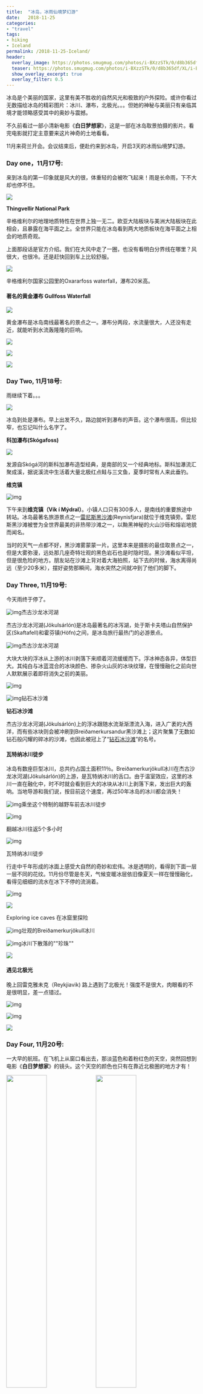 ```yaml
---
title:  "冰岛，冰雨仙境梦幻游"
date:   2018-11-25
categories: 
- "travel"
tags:
- hiking
- Iceland
permalink: /2018-11-25-Iceland/
header:
  overlay_image: https://photos.smugmug.com/photos/i-BXzzSTk/0/d8b365df/X3/i-BXzzSTk-X3.jpg
  teaser: https://photos.smugmug.com/photos/i-BXzzSTk/0/d8b365df/XL/i-BXzzSTk-XL.jpg
  show_overlay_excerpt: true
  overlay_filter: 0.5
---
```


冰岛是个美丽的国家，这里有美不胜收的自然风光和极致的户外探险。或许你看过无数描绘冰岛的精彩图片：冰川、瀑布，北极光。。。但她的神秘与美丽只有亲临其境才能领略感受其中的奥妙与震撼。

不久前看过一部小清新电影《**白日梦想家**》，这是一部在冰岛取景拍摄的影片。看完电影就打定主意要来这片神奇的土地看看。

11月来荷兰开会。会议结束后，便赴约来到冰岛，开启3天的冰雨仙境梦幻游。

### Day one，11月17号:

来到冰岛的第一印象就是风大的很，体重轻的会被吹飞起来！雨是长命雨，下不大却也停不住。

![](https://photos.smugmug.com/photos/i-wmB4z6v/0/2383d03f/X2/i-wmB4z6v-X2.jpg)

**Thingvellir National Park**

辛格维利尔的地理地质特性在世界上独一无二。欧亚大陆板块与美洲大陆板块在此相会，且暴露在海平面之上。全世界只能在冰岛看到两大地质板块在海平面之上相会的地质奇观。

上面那段话是官方介绍。我们在大风中走了一圈，也没有看明白分界线在哪里？风很大，也很冷。还是赶快回到车上比较舒服。

![](https://photos.smugmug.com/photos/i-fMsBxhL/0/aa37c5df/X2/i-fMsBxhL-X2.jpg)

辛格维利尔国家公园里的Oxararfoss waterfall，瀑布20米高。



#### 著名的黄金瀑布 Gullfoss Waterfall

![](https://photos.smugmug.com/photos/i-VDDB4vH/0/6af5ee25/X2/i-VDDB4vH-X2.jpg)

黄金瀑布是冰岛南线最著名的景点之一。瀑布分两段，水流量很大，人还没有走近，就能听到水流轰隆隆的巨响。

![](https://photos.smugmug.com/photos/i-mvVK59R/0/1c81bc1f/X2/i-mvVK59R-X2.jpg)

![](https://photos.smugmug.com/photos/i-n4fzSDQ/0/d3995924/X2/i-n4fzSDQ-X2.jpg)

![](https://photos.smugmug.com/photos/i-jMtHgvD/0/c5e6e423/X2/i-jMtHgvD-X2.jpg)



### Day Two, 11月18号:

雨继续下着。。。

![](https://photos.smugmug.com/photos/i-mZgpmK8/0/f14eb1af/X2/i-mZgpmK8-X2.jpg)

冰岛到处是瀑布。早上出发不久，路边就听到瀑布的声音。这个瀑布很高，但比较窄，也忘记叫什么名字了。



**科加瀑布(Skógafoss)**

![](https://photos.smugmug.com/photos/i-7m9wzdq/0/42e87253/X2/i-7m9wzdq-X2.jpg)

发源自Skógá河的斯科加瀑布造型经典，是南部的又一个经典地标。斯科加瀑流汇聚成溪，据说溪流中生活着大量北极红点鲑与三文鱼，夏季时常有人来此垂钓。

**维克镇**

![img](https://photos.smugmug.com/photos/i-NZsm9cX/0/d6d75a2d/X2/i-NZsm9cX-X2.jpg)

下午来到**维克镇（Vík í Mýdral）**。小镇人口只有300多人，是南线的重要旅途中转站。冰岛最著名旅游景点之一[雷尼斯黑沙滩](http://guidetoiceland.is/travel-iceland/drive/reynisfjara)(Reynisfjara)就位于维克镇旁。雷尼斯黑沙滩被誉为全世界最美的非热带沙滩之一，以黝黑神秘的火山沙砾和熔岩地貌而闻名。

当时的天气一点都不好，黑沙滩雾蒙蒙一片。这里本来是摄影的最佳取景点之一，但是大雾弥漫，远处那几座奇特壮观的黑色岩石也是时隐时现。黑沙滩看似平坦，但是很危险的地方。朋友站在沙滩上背对着大海拍照，站下去的时候，海水离得尚远（至少20多米），摆好姿势那瞬间，海水突然之间就冲到了他们的脚下。

### Day Three, 11月19号:

今天雨终于停了。

![img](https://photos.smugmug.com/photos/i-N2SN2pd/0/6e800e22/X2/i-N2SN2pd-X2.jpg)杰古沙龙冰河湖

杰古沙龙冰河湖(Jökulsárlón)是冰岛最著名的冰泻湖，处于斯卡夫塔山自然保护区(Skaftafell)和霍芬镇(Höfn)之间，是冰岛旅行最热门的必游景点。

![img](https://photos.smugmug.com/photos/i-BXzzSTk/0/d8b365df/X2/i-BXzzSTk-X2.jpg)杰古沙龙冰河湖

大块大块的浮冰从上游的冰川剥落下来顺着河流缓缓而下。浮冰神态各异，体型巨大。其纯白与冰蓝混合的冰块颜色、掺杂火山灰的冰块纹理，在慢慢融化之前向世人默默展示着即将消失之前的美丽。

![img](https://photos.smugmug.com/photos/i-X3P8fDz/0/4b38aab1/X2/i-X3P8fDz-X2.jpg)

![img](https://photos.smugmug.com/photos/i-sRP63DB/0/51b77a1f/X2/i-sRP63DB-X2.jpg)钻石冰沙滩

**钻石冰沙滩**

杰古沙龙冰河湖(Jökulsárlón)上的浮冰跟随水流渐渐漂流入海，进入广袤的大西洋，而有些冰块则会被冲刷到Breiðamerkursandur黑沙滩上；这片聚集了无数如钻石般闪耀的碎冰的沙滩，也因此被冠上了“[钻石冰沙滩](http://cn.guidetoiceland.is/travel-iceland/drive/diamond-beach)”的名号。

#### 瓦特纳冰川徒步

冰岛有数座巨型冰川，总共约占国土面积11％。Breiðamerkurjökull冰川在杰古沙龙冰河湖(Jökulsárlón)的上游，是瓦特纳冰川的舌口。由于温室效应，这里的冰川一直在融化中，时不时就会看到巨大的冰块从冰川上剥落下来，发出巨大的轰响。当地导游和我们说，按目前这个速度，再过50年冰岛的冰川都会消失！

![img](https://photos.smugmug.com/photos/i-7T3hdjM/0/6601b9da/X2/i-7T3hdjM-X2.jpg)乘坐这个特制的越野车前去冰川徒步

![img](https://photos.smugmug.com/photos/i-kv8JxK4/0/c817478b/X2/i-kv8JxK4-X2.jpg)

翻越冰川往返5个多小时

![img](https://photos.smugmug.com/photos/i-PqFNdTB/0/fd5c2fc6/X2/i-PqFNdTB-X2.jpg)

瓦特纳冰川徒步

行走中千年形成的冰面上感受大自然的奇妙和宏伟。冰是透明的，看得到下面一层一层不同的花纹。11月份尽管是冬天，气候变暖冰层依旧像夏天一样在慢慢融化，看得见细细的流水在冰下不停的流淌着。

![img](https://photos.smugmug.com/photos/i-4gzm9F5/0/474b725f/X2/i-4gzm9F5-X2.jpg)

![](https://photos.smugmug.com/photos/i-Dq6pXDm/0/8cb2322e/X2/i-Dq6pXDm-X2.jpg)

Exploring ice caves 在冰窟里探险

![img](https://photos.smugmug.com/photos/i-GsMNVgh/0/97e7ef4e/X2/i-GsMNVgh-X2.jpg)壮观的Breiðamerkurjökull冰川

![img](https://photos.smugmug.com/photos/i-FNwSWfn/0/4f559ecd/X2/i-FNwSWfn-X2.jpg)冰川下散落的""珍珠""

![](https://photos.smugmug.com/photos/i-8Zh2rd9/0/cae8415a/X2/i-8Zh2rd9-X2.jpg)



#### 遇见北极光

晚上回雷克雅未克（Reykjiavik) 路上遇到了北极光！强度不是很大，肉眼看的不是很明显，差一点错过。

![img](https://photos.smugmug.com/photos/i-2CQmdQX/0/e62279a1/X2/i-2CQmdQX-X2.jpg)

![img](https://photos.smugmug.com/photos/i-p8QkwpT/0/65bc09ae/X2/i-p8QkwpT-X2.jpg)

![](https://photos.smugmug.com/photos/i-cJQhsGd/0/f240e4a6/X2/i-cJQhsGd-X2.jpg)

### Day Four, 11月20号:

一大早的航班。在飞机上从窗口看出去，那淡蓝色和着粉红色的天空，突然回想到电影《**白日梦想家**》的镜头。这个天空的颜色也只有在靠近北极圈的地方才有！

<img src="https://photos.smugmug.com/photos/i-F2SdjT9/0/4fa1f591/X2/i-F2SdjT9-X2.jpg" style="float: left; width: 46%; margin-right: 1%; margin-bottom: 0.5em;"> <img src="https://photos.smugmug.com/photos/i-6w3RK8f/0/923bd6b6/X2/i-6w3RK8f-X2.jpg" style="float: left; width: 46%; margin-right: 1%; margin-bottom: 0.5em;"> 
<p style="clear: both;">

再见，美丽的冰岛！

